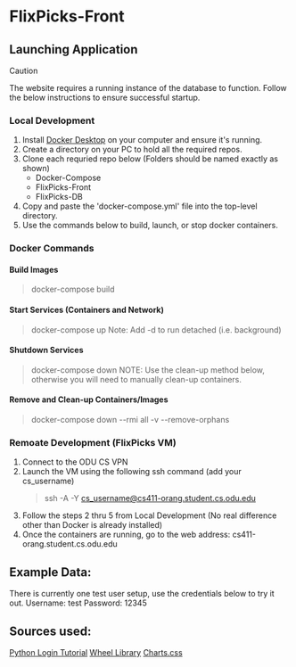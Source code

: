 # FlixPicks-Front

## Launching Application
> [!CAUTION]
> The website requires a running instance of the database to function.
> Follow the below instructions to ensure successful startup.

### Local Development
1. Install [Docker Desktop](https://www.docker.com/products/docker-desktop/) on your computer and ensure it's running.
2. Create a directory on your PC to hold all the required repos.
3. Clone each requried repo below (Folders should be named exactly as shown)
    - Docker-Compose
    - FlixPicks-Front
    - FlixPicks-DB
4. Copy and paste the 'docker-compose.yml' file into the top-level directory.
5. Use the commands below to build, launch, or stop docker containers.


### Docker Commands

#### Build Images
> docker-compose build

#### Start Services (Containers and Network)
> docker-compose up
Note: Add -d to run detached (i.e. background)

#### Shutdown Services
> docker-compose down
NOTE: Use the clean-up method below, otherwise you will need to manually clean-up containers.

#### Remove and Clean-up Containers/Images
> docker-compose down --rmi all -v --remove-orphans


### Remoate Development (FlixPicks VM)
1. Connect to the ODU CS VPN
2. Launch the VM using the following ssh command (add your cs_username)
    > ssh -A -Y cs_username@cs411-orang.student.cs.odu.edu
3. Follow the steps 2 thru 5 from Local Development (No real difference other than Docker is already installed)
4. Once the containers are running, go to the web address: cs411-orang.student.cs.odu.edu


## Example Data:
There is currently one test user setup, use the credentials below to try it out.
Username: test
Password: 12345


## Sources used:
[Python Login Tutorial](https://www.youtube.com/watch?v=71EU8gnZqZQ)
[Wheel Library](https://github.com/CrazyTim/spin-wheel)
[Charts.css](https://chartscss.org/docs/)
